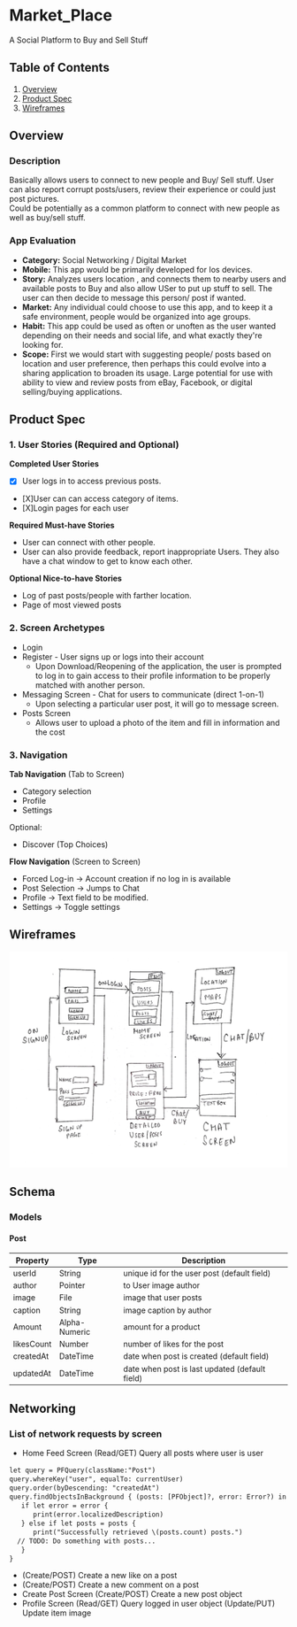 # Market_Place
A Social Platform to Buy and Sell Stuff

## Table of Contents
1. [Overview](#Overview)
1. [Product Spec](#Product-Spec)
1. [Wireframes](#Wireframes)

## Overview
### Description
Basically allows users to connect to new people and Buy/ Sell stuff. User can also report corrupt posts/users, review their experience or could just post pictures.  
Could be potentially as a common platform to connect with new people as well as buy/sell stuff.

### App Evaluation
- **Category:** Social Networking / Digital Market
- **Mobile:** This app would be primarily developed for Ios devices.
- **Story:** Analyzes users location , and connects them to nearby users and available posts to Buy and also allow USer to put up stuff to sell. The user can then decide to message this person/ post if wanted.
- **Market:** Any individual could choose to use this app, and to keep it a safe environment, people would be organized into age groups.
- **Habit:** This app could be used as often or unoften as the user wanted depending on their needs and social life, and what exactly they're looking for.
- **Scope:** First we would start with suggesting people/ posts based on location and user preference, then perhaps this could evolve into a sharing application to broaden its usage. Large potential for use with ability to view and review posts from eBay, Facebook, or digital selling/buying applications.

## Product Spec
### 1. User Stories (Required and Optional)

**Completed User Stories**
* [X] User logs in to access previous posts.
* [X]User can can access category of items.
* [X]Login pages for each user

**Required Must-have Stories**
* User can connect with other people.
* User can also provide feedback, report inappropriate Users. They also have a chat window to get to know each other.

**Optional Nice-to-have Stories**
* Log of past posts/people with farther location.
* Page of most viewed posts 

### 2. Screen Archetypes

* Login 
* Register - User signs up or logs into their account
   * Upon Download/Reopening of the application, the user is prompted to log in to gain access to their profile information to be properly matched with another person. 
* Messaging Screen - Chat for users to communicate (direct 1-on-1)
   * Upon selecting a particular user post, it will go to message screen.
* Posts Screen 
   * Allows user to upload a photo of the item and fill in information and the cost

### 3. Navigation

**Tab Navigation** (Tab to Screen)

* Category selection
* Profile
* Settings

Optional:
* Discover (Top Choices)

**Flow Navigation** (Screen to Screen)
* Forced Log-in -> Account creation if no log in is available
* Post Selection  -> Jumps to Chat
* Profile -> Text field to be modified. 
* Settings -> Toggle settings

## Wireframes
<img src="https://github.com/IOSAppProject-MarketPlace/Market_Place/blob/main/CamScanner%2004-08-2021%2019.07.jpg" width=800><br>


## Schema
### Models
#### Post
|Property      |Type         |Description                                     |
|--------------|-------------|------------------------------------------------|
|userId        |String       |unique id for the user post (default field)     |
|author        |Pointer      |to User	image author                          |
|image	       |File         |image that user posts                           |
|caption       |String       |image caption by author                         |
|Amount        |Alpha-Numeric|amount for a product                            |
|likesCount    |Number       |number of likes for the post                    |
|createdAt     |DateTime     |date when post is created (default field)       |
|updatedAt     |DateTime     |date when post is last updated (default field)  |

## Networking
### List of network requests by screen
- Home Feed Screen
  (Read/GET) Query all posts where user is user
```
let query = PFQuery(className:"Post")
query.whereKey("user", equalTo: currentUser)
query.order(byDescending: "createdAt")
query.findObjectsInBackground { (posts: [PFObject]?, error: Error?) in
   if let error = error { 
      print(error.localizedDescription)
   } else if let posts = posts {
      print("Successfully retrieved \(posts.count) posts.")
  // TODO: Do something with posts...
   }
}
```
- (Create/POST) Create a new like on a post
- (Create/POST) Create a new comment on a post
- Create Post Screen
  (Create/POST) Create a new post object
- Profile Screen
  (Read/GET) Query logged in user object
  (Update/PUT) Update item image

